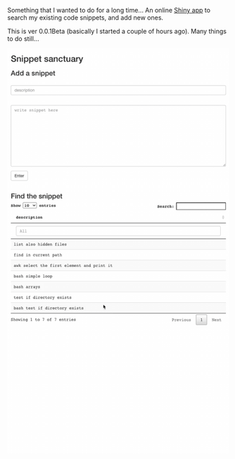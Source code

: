 Something that I wanted to do for a long time... An online [Shiny app](https://shiny.rstudio.com/) to search my existing code snippets, and add new ones.

This is ver 0.0.1Beta (basically I started a couple of hours ago). Many things to do still...

![](snippets_sanctuary.gif)

